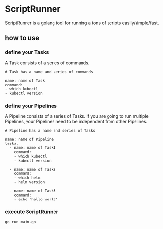 # ScriptRunner
ScriptRunner is a golang tool for running a tons of scripts easily/simple/fast.

## how to use
### define your Tasks

A Task consists of a series of commands.

```sample Task
# Task has a name and series of commands

name: name of Task
command:
- which kubectl
- kubectl version
```

### define your Pipelines

A Pipeline consists of a series of Tasks.
If you are going to run multiple Pipelines, your Pipelines need to be independent from other Pipelines.
<!-- so that ScriptRunner can run multiple Pipelines in parallel -->

```sample Pipeline
# Pipeline has a name and series of Tasks

name: name of Pipeline
tasks:
  - name: name of Task1
    command:
    - which kubectl
    - kubectl version

  - name: name of Task2
    command:
    - which helm
    - helm version

  - name: name of Task3
    command:
    - echo 'hello world'
```

### execute ScriptRunner
```
go run main.go
```